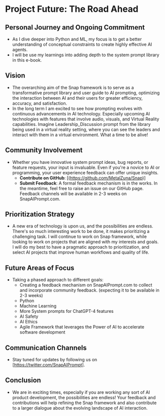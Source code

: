 # Project Future: The Road Ahead

## Personal Journey and Ongoing Commitment
- As I dive deeper into Python and ML, my focus is to get a better understanding of conceptual constraints to create highly effective AI agents.
- I will be use my learnings into adding depth to the system prompt library in this e-book.

## Vision
- The overarching aim of the Snap framework is to serve as a transformative prompt library and user guide to AI prompting, optimizing the interaction between AI and their users for greater efficiency, accuracy, and satisfaction.
- In the long term I am excited to see how prompting evolves with continuous advancements in AI technology. Especially upcoming AI technologies with features that involve audio, visuals, and Virtual Reality capabilities. Imagine Leadership_Discussion prompt from the library being used in a virtual reality setting, where you can see the leaders and interact with them in a virtual environment. What a time to be alive!

## Community Involvement
- Whether you have innovative system prompt ideas, bug reports, or feature requests, your input is invaluable. Even if you're a novice to AI or programming, your user experience feedback can offer unique insights.
  - **Contribute on GitHub**: [(https://github.com/MetalZuna/Snap)]
  - **Submit Feedback**: A formal feedback mechanism is in the works. In the meantime, feel free to raise an issue on our GitHub page. Feedback channels will be available in 2-3 weeks on SnapAIPrompt.com.


## Prioritization Strategy
- A new era of technology is upon us, and the possibilities are endless. There's so much interesting work to be done, it makes prioritizing a challenging task. I will continue to work on Snap framework, while looking to work on projects that are aligned with my interests and goals. I will do my best to have a pragmatic approach to prioritization, and select AI projects that improve human workflows and quality of life.


## Future Areas of Focus
- Taking a phased approach to different goals: 
  - Creating a feedback mechanism on SnapAIPrompt.com to collect and incorporate community feedback. (expecting it to be available in 2-3 weeks)
  - Python
  - Machine Learning
  - More System prompts for ChatGPT-4 features
  - AI Safety
  - AI Ethics
  - Agile Framework that leverages the Power of AI to accelerate software development

## Communication Channels
- Stay tuned for updates by following us on [https://twitter.com/SnapAIPrompt]. 

## Conclusion
- We are in exciting times, especially if you are working any sort of AI product development, the possibilities are endless! Your feedback and contributions will help refining the Snap framework and also contribute to a larger dialogue about the evolving landscape of AI interaction.

